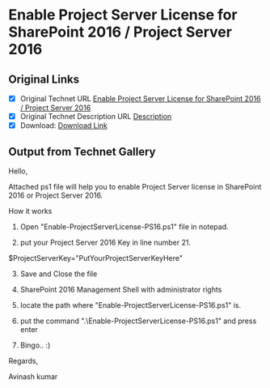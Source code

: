 # Enable Project Server License for SharePoint 2016 / Project Server 2016

## Original Links

- [x] Original Technet URL [Enable Project Server License for SharePoint 2016 / Project Server 2016](https://gallery.technet.microsoft.com/Enable-Server-License-for-b3ab48d8)
- [x] Original Technet Description URL [Description](https://gallery.technet.microsoft.com/Enable-Server-License-for-b3ab48d8/description)
- [x] Download: [Download Link](Download\Enable-ProjectServerLicense-PS16.ps1)

## Output from Technet Gallery

Hello,

Attached ps1 file will help you to enable Project Server license in SharePoint 2016 or Project Server 2016.

How it works

1. Open "Enable-ProjectServerLicense-PS16.ps1" file in notepad.

2. put your Project Server 2016 Key in line number 21.

$ProjectServerKey="PutYourProjectServerKeyHere"

3. Save and Close the file

4. SharePoint 2016 Management Shell with administrator rights

5. locate the path where "Enable-ProjectServerLicense-PS16.ps1" is.

6. put the command ".\Enable-ProjectServerLicense-PS16.ps1" and press enter

7. Bingo.. :)

Regards,

Avinash kumar

